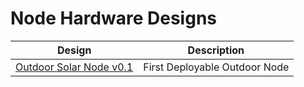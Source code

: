 # Node Hardware Designs

| Design | Description |
| -------|-------------|
| [Outdoor Solar Node v0.1](./outdoor-solar-node-01.md) | First Deployable Outdoor Node |
